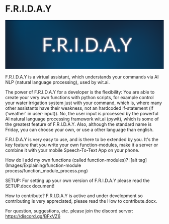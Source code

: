 # F.R.I.D.A.Y

![alt tag](/Images/Logo.png) 

F.R.I.D.A.Y is a virtual assistant, which understands your commands via AI NLP (natural language processing), used by wit.ai.

The power of F.R.I.D.A.Y for a developer is the flexibility: You are able to create your very own functions with python scripts, for example control your water irrigation system just with your command, which is, where many other assistants have their weakness, not an hardcoded if-statement (if ('weather' in user-input)). No, the user input is processed by the powerful AI natural language processing framework wit.ai (pywit), which is some of the greatest feature of F.R.I.D.A.Y. Also, although the standard name is Friday, you can choose your own, or use a other language than english.

F.R.I.D.A.Y is very easy to use, and is there to be extended by you. It's the key feature that you write your own function-modules, make it a server or combine it with your mobile Speech-To-Text App on your phone.

How do I add my own functions (called function-modules)?
![alt tag](Images/Explaining/function-module process/function_module_process.png) 

SETUP:
For setting up your own version of F.R.I.D.A.Y please read the SETUP.docx document!

How to contribute?
F.R.I.D.A.Y is active and under development so contributing is very appreciated, please read the How to contribute.docx.

For question, suggestions, etc. please join the discord server: https://discord.gg/BFxVZ6
